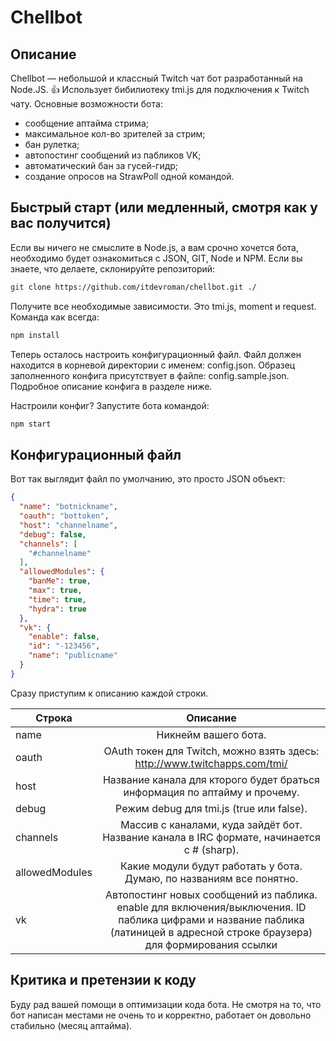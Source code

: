 # Chellbot

## Описание
Chellbot — небольшой и классный Twitch чат бот разработанный на Node.JS. :+1: Использует бибилиотеку tmi.js для подключения к Twitch чату. Основные возможности бота:
* сообщение аптайма стрима;
* максимальное кол-во зрителей за стрим;
* бан рулетка;
* автопостинг сообщений из пабликов VK;
* автоматический бан за гусей-гидр;
* создание опросов на StrawPoll одной командой.

## Быстрый старт (или медленный, смотря как у вас получится)
Если вы ничего не смыслите в Node.js, а вам срочно хочется бота, необходимо будет ознакомиться с JSON, GIT, Node и NPM. Если вы знаете, что делаете, склонируйте репозиторий:
```sh
git clone https://github.com/itdevroman/chellbot.git ./
```
Получите все необходимые зависимости. Это tmi.js, moment и request. Команда как всегда:
```sh
npm install
```
Теперь осталось настроить конфигурационный файл. Файл должен находится в корневой директории с именем: config.json. Образец заполненного конфига присутствует в файле: config.sample.json. Подробное описание конфига в разделе ниже.

Настроили конфиг? Запустите бота командой:
```sh
npm start
```

## Конфигурационный файл
Вот так выглядит файл по умолчанию, это просто JSON объект:
```json
{
  "name": "botnickname",
  "oauth": "bottoken",
  "host": "channelname",
  "debug": false,
  "channels": [
    "#channelname"
  ],
  "allowedModules": {
    "banMe": true,
    "max": true,
    "time": true,
    "hydra": true
  },
  "vk": {
    "enable": false,
    "id": "-123456",
    "name": "publicname"
  }
}
```

Сразу приступим к описанию каждой строки.


|Строка| Описание | 
| ------------- |:-------------:|
|name| Никнейм вашего бота. |
| oauth     | OAuth токен для Twitch, можно взять здесь: http://www.twitchapps.com/tmi/ |
| host | Название канала для кторого будет браться информация по аптайму и прочему.    |
| debug | Режим debug для tmi.js (true или false).   |
| channels | Массив с каналами, куда зайдёт бот. Название канала в IRC формате, начинается с # (sharp).  |
| allowedModules | Какие модули будут работать у бота. Думаю, по названиям все понятно.  |
| vk | Автопостинг новых сообщений из паблика. enable для включения/выключения. ID паблика цифрами и название паблика (латиницей в адресной строке браузера) для формирования ссылки  |



## Критика и претензии к коду
Буду рад вашей помощи в оптимизации кода бота. Не смотря на то, что бот написан местами не очень то и корректно, работает он довольно стабильно (месяц аптайма). 
